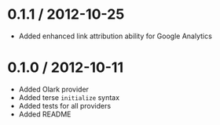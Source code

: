 0.1.1 / 2012-10-25
==================

* Added enhanced link attribution ability for Google Analytics

0.1.0 / 2012-10-11 
==================

* Added Olark provider
* Added terse `initialize` syntax
* Added tests for all providers
* Added README

